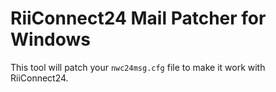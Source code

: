 # RiiConnect24 Mail Patcher for Windows
This tool will patch your `nwc24msg.cfg` file to make it work with RiiConnect24.


